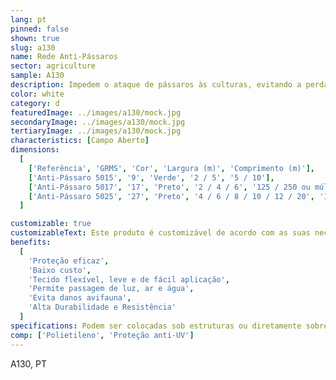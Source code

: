 ```yaml
---
lang: pt
pinned: false
shown: true
slug: a130
name: Rede Anti-Pássaros
sector: agriculture
sample: A130
description: Impedem o ataque de pássaros às culturas, evitando a perda de rendimento e qualidade. Uma vez que apresenta uma malha mais larga que outros tipos de rede, não interfere na incidência da luz solar.
color: white
category: d
featuredImage: ../images/a130/mock.jpg
secondaryImage: ../images/a130/mock.jpg
tertiaryImage: ../images/a130/mock.jpg
characteristics: [Campo Aberto]
dimensions:
  [
    ['Referência', 'GRMS', 'Cor', 'Largura (m)', 'Comprimento (m)'],
    ['Anti-Pássaro 5015', '9', 'Verde', '2 / 5', '5 / 10'],
    ['Anti-Pássaro 5017', '17', 'Preto', '2 / 4 / 6', '125 / 250 ou múltiplos'],
    ['Anti-Pássaro 5025', '27', 'Preto', '4 / 6 / 8 / 10 / 12 / 20', '100'],
  ]

customizable: true
customizableText: Este produto é customizável de acordo com as suas necessidades. Contacte-nos para mais informações.
benefits:
  [
    'Proteção eficaz',
    'Baixo custo',
    'Tecido flexível, leve e de fácil aplicação',
    'Permite passagem de luz, ar e água',
    'Evita danos avifauna',
    'Alta Durabilidade e Resistência'
  ]
specifications: Podem ser colocadas sob estruturas ou diretamente sobre as próprias culturas. Funcionam também para cobrir instalações pecuárias como, por exemplo, galinheiros.
comp: ['Polietileno', 'Proteção anti-UV']
---
```


A130, PT
